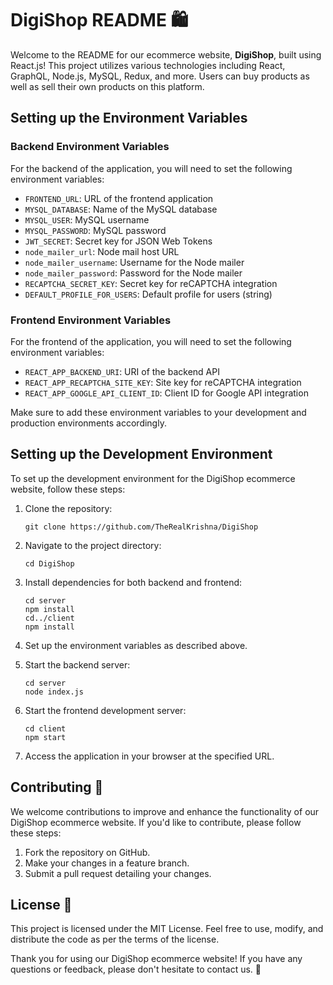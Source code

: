 <h1>DigiShop README 🛍️</h1><p>Welcome to the README for our ecommerce website, <strong>DigiShop</strong>, built using React.js! This project utilizes various technologies including React, GraphQL, Node.js, MySQL, Redux, and more. Users can buy products as well as sell their own products on this platform.</p><h2>Setting up the Environment Variables</h2><h3>Backend Environment Variables</h3><p>For the backend of the application, you will need to set the following environment variables:</p><ul><li><code>FRONTEND_URL</code>: URL of the frontend application</li><li><code>MYSQL_DATABASE</code>: Name of the MySQL database</li><li><code>MYSQL_USER</code>: MySQL username</li><li><code>MYSQL_PASSWORD</code>: MySQL password</li><li><code>JWT_SECRET</code>: Secret key for JSON Web Tokens</li><li><code>node_mailer_url</code>: Node mail host URL</li><li><code>node_mailer_username</code>: Username for the Node mailer</li><li><code>node_mailer_password</code>: Password for the Node mailer</li><li><code>RECAPTCHA_SECRET_KEY</code>: Secret key for reCAPTCHA integration</li><li><code>DEFAULT_PROFILE_FOR_USERS</code>: Default profile for users (string)</li></ul><h3>Frontend Environment Variables</h3><p>For the frontend of the application, you will need to set the following environment variables:</p><ul><li><code>REACT_APP_BACKEND_URI</code>: URI of the backend API</li><li><code>REACT_APP_RECAPTCHA_SITE_KEY</code>: Site key for reCAPTCHA integration</li><li><code>REACT_APP_GOOGLE_API_CLIENT_ID</code>: Client ID for Google API integration</li></ul><p>Make sure to add these environment variables to your development and production environments accordingly.</p><h2>Setting up the Development Environment</h2><p>To set up the development environment for the DigiShop ecommerce website, follow these steps:</p><ol><li><p>Clone the repository:</p><pre><div class="dark bg-gray-950 rounded-md"><div class="flex items-center relative text-token-text-secondary bg-token-main-surface-secondary px-4 py-2 text-xs font-sans justify-between rounded-t-md"></div><div class="p-4 overflow-y-auto"><code class="!whitespace-pre hljs language-bash">git <span class="hljs-built_in">clone</span> https://github.com/TheRealKrishna/DigiShop
</code></div></div></pre></li><li><p>Navigate to the project directory:</p><pre><div class="dark bg-gray-950 rounded-md"><div class="flex items-center relative text-token-text-secondary bg-token-main-surface-secondary px-4 py-2 text-xs font-sans justify-between rounded-t-md"></div><div class="p-4 overflow-y-auto"><code class="!whitespace-pre hljs language-bash"><span class="hljs-built_in">cd</span> DigiShop
</code></div></div></pre></li><li><p>Install dependencies for both backend and frontend:</p><pre><div class="dark bg-gray-950 rounded-md"><div class="flex items-center relative text-token-text-secondary bg-token-main-surface-secondary px-4 py-2 text-xs font-sans justify-between rounded-t-md"></div><div class="p-4 overflow-y-auto"><code class="!whitespace-pre hljs language-bash"><span class="hljs-built_in">cd</span> server
npm install
<span class="hljs-built_in">cd</span>../client
npm install
</code></div></div></pre></li><li><p>Set up the environment variables as described above.</p></li><li><p>Start the backend server:</p><pre><div class="dark bg-gray-950 rounded-md"><div class="flex items-center relative text-token-text-secondary bg-token-main-surface-secondary px-4 py-2 text-xs font-sans justify-between rounded-t-md"></div><div class="p-4 overflow-y-auto"><code class="!whitespace-pre hljs language-bash"><span class="hljs-built_in">cd</span> server
node index.js
</code></div></div></pre></li><li><p>Start the frontend development server:</p><pre><div class="dark bg-gray-950 rounded-md"><div class="flex items-center relative text-token-text-secondary bg-token-main-surface-secondary px-4 py-2 text-xs font-sans justify-between rounded-t-md"></div><div class="p-4 overflow-y-auto"><code class="!whitespace-pre hljs language-bash"><span class="hljs-built_in">cd</span> client
npm start
</code></div></div></pre></li><li><p>Access the application in your browser at the specified URL.</p></li></ol><h2>Contributing 🎉</h2><p>We welcome contributions to improve and enhance the functionality of our DigiShop ecommerce website. If you'd like to contribute, please follow these steps:</p><ol><li>Fork the repository on GitHub.</li><li>Make your changes in a feature branch.</li><li>Submit a pull request detailing your changes.</li></ol><h2>License 📄</h2><p>This project is licensed under the <a target="_new">MIT License</a>. Feel free to use, modify, and distribute the code as per the terms of the license.</p><p>Thank you for using our DigiShop ecommerce website! If you have any questions or feedback, please don't hesitate to contact us. 🚀</p>
